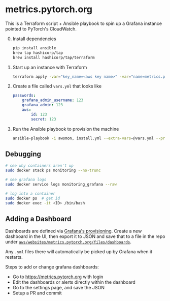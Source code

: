 # metrics.pytorch.org

This is a Terraform script + Ansible playbook to spin up a Grafana instance pointed to PyTorch's CloudWatch.

0. Install dependencies

    ```bash
    pip install ansible
    brew tap hashicorp/tap
    brew install hashicorp/tap/terraform
    ```

1. Start up an instance with Terraform

    ```bash
    terraform apply -var="key_name=<aws key name>" -var="name=metrics.pytorch.org" -var="type=t2.xlarge" -var="size=50"
    ```

3. Create a file called `vars.yml` that looks like

    ```yaml
    passwords:
        grafana_admin_username: 123
        grafana_admin: 123
        aws:
            id: 123
            secret: 123
    ```

3. Run the Ansible playbook to provision the machine

    ```bash
    ansible-playbook -i awsmon, install.yml --extra-vars=@vars.yml --private-key=<aws private key>
    ```

## Debugging

```bash
# see why containers aren't up
sudo docker stack ps monitoring --no-trunc

# see grafana logs
sudo docker service logs monitoring_grafana --raw

# log into a container
sudo docker ps  # get id
sudo docker exec -it <ID> /bin/bash
```

## Adding a Dashboard

Dashboards are defined via [Grafana's provisioning](https://grafana.com/docs/grafana/latest/administration/provisioning/#dashboards). Create a new dashboard in the UI, then export it to JSON and save that to a file in the repo under [`aws/websites/metrics.pytorch.org/files/dashboards`](aws/websites/metrics.pytorch.org/files/dashboards).

Any `.yml` files there will automatically be picked up by Grafana when it restarts.

Steps to add or change grafana dashboards:

- Go to https://metrics.pytorch.org with login
- Edit the dashboards or alerts directly within the dashboard
- Go to the settings page, and save the JSON
- Setup a PR and commit
